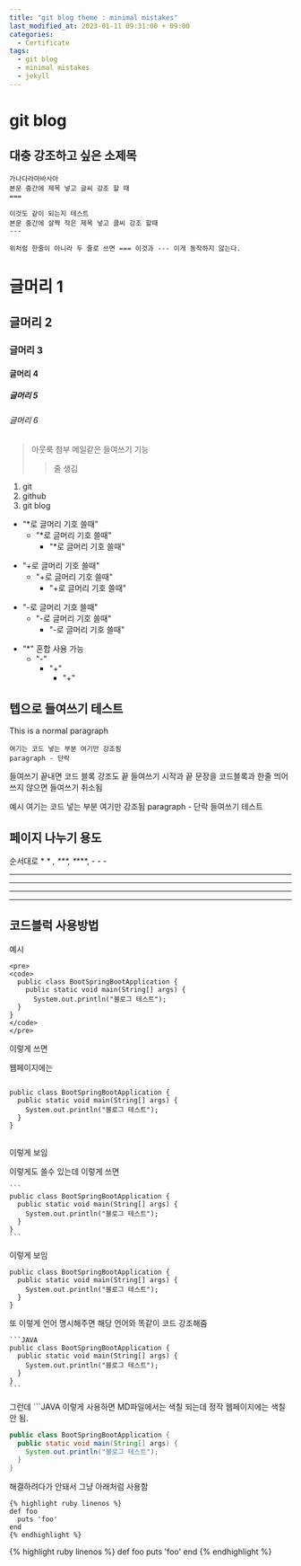 ```yaml
---
title: "git blog theme : minimal mistakes"
last_modified_at: 2023-01-11 09:31:00 + 09:00
categories:
  - Certificate
tags:
  - git blog
  - minimal mistakes
  - jekyll
---
```


git blog
===

대충 강조하고 싶은 소제목
---

```
가나다라마바사아
본문 중간에 제목 넣고 글씨 강조 할 때
===

이것도 같이 되는지 테스트
본문 중간에 살짝 작은 제목 넣고 클씨 강조 할때
---

위처럼 한줄이 아니라 두 줄로 쓰면 === 이것과 --- 이게 동작하지 않는다.
```



# 글머리 1
## 글머리 2
### 글머리 3
#### 글머리 4
##### 글머리 5
###### 글머리 6

> 아웃룩 첨부 메일같은 들여쓰기 기능
> > 줄 생김


1. git
2. github
3. git blog


* "*로 글머리 기호 쓸때"
  * "*로 글머리 기호 쓸때"
    * "*로 글머리 기호 쓸때"

+ "+로 글머리 기호 쓸때"
  + "+로 글머리 기호 쓸때"
    + "+로 글머리 기호 쓸때"

- "-로 글머리 기호 쓸때"
  - "-로 글머리 기호 쓸때"
    - "-로 글머리 기호 쓸때"

* "*" 혼합 사용 가능
  - "-"
      + "+"
        + "+"


텝으로 들여쓰기 테스트
---
This is a normal paragraph

    여기는 코드 넣는 부분 여기만 강조됨
    paragraph - 단락

들여쓰기 끝내면 코드 블록 강조도 끝
들여쓰기 시작과 끝 문장을 코드블록과 한줄 띄어쓰지 않으면 들여쓰기 취소됨

예시 
    여기는 코드 넣는 부분 여기만 강조됨
    paragraph - 단락
들여쓰기 테스트


페이지 나누기 용도 
---
순서대로 * * *, \*\*\*, \*****, - - -
* * *

***

*****

- - -



코드블럭 사용방법
---

예시

```
<pre>
<code>
  public class BootSpringBootApplication {
    public static void main(String[] args) {
      System.out.println("블로그 테스트");
  }
}
</code>
</pre>
```

이렇게 쓰면

웹페이지에는

<pre>
<code>
public class BootSpringBootApplication {
  public static void main(String[] args) {
    System.out.println("블로그 테스트");
  }
}
</code>
</pre>

이렇게 보임


이렇게도 쓸수 있는데 이렇게 쓰면

````
```
public class BootSpringBootApplication {
  public static void main(String[] args) {
    System.out.println("블로그 테스트");
  }
}
```
````

이렇게 보임

```
public class BootSpringBootApplication {
  public static void main(String[] args) {
    System.out.println("블로그 테스트");
  }
}
```

또 이렇게 언어 명시해주면 해당 언어와 똑같이 코드 강조해줌

````
```JAVA
public class BootSpringBootApplication {
  public static void main(String[] args) {
    System.out.println("블로그 테스트");
  }
}
```
````

그런데 \`\`\`JAVA 이렇게 사용하면 MD파일에서는 색칠 되는데 정작 웹페이지에는 색칠 안 됨.

```JAVA
public class BootSpringBootApplication {
  public static void main(String[] args) {
    System.out.println("블로그 테스트");
  }
}
```

해결하려다가 안돼서 그냥 아래처럼 사용함

````
{% highlight ruby linenos %}
def foo
  puts 'foo'
end
{% endhighlight %}
````

{% highlight ruby linenos %}
def foo
  puts 'foo'
end
{% endhighlight %}


<!--

주석 위치

-->




